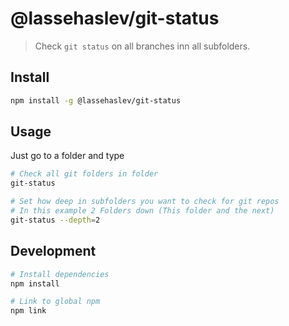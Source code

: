 # @lassehaslev/git-status
> Check `git status` on all branches inn all subfolders.

## Install
``` bash
npm install -g @lassehaslev/git-status
```

## Usage
Just go to a folder and type
``` bash
# Check all git folders in folder
git-status

# Set how deep in subfolders you want to check for git repos
# In this example 2 Folders down (This folder and the next)
git-status --depth=2
```

## Development

```bash
# Install dependencies
npm install

# Link to global npm
npm link
```
